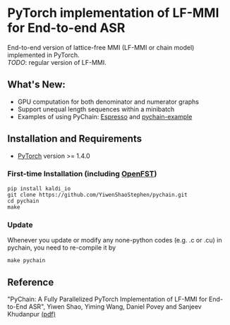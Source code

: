# PyTorch implementation of LF-MMI for End-to-end ASR

End-to-end version of lattice-free MMI (LF-MMI or chain model) implemented in PyTorch.  
*TODO*:
regular version of LF-MMI.
## What's New:
- GPU computation for both denominator and numerator graphs
- Support unequal length sequences within a minibatch
- Examples of using PyChain: [Espresso](https://github.com/freewym/espresso) and [pychain-example](https://github.com/YiwenShaoStephen/pychain_example)

## Installation and Requirements
* [PyTorch](http://pytorch.org/) version >= 1.4.0

### First-time Installation (including [OpenFST](http://www.openfst.org/twiki/bin/view/FST/FstDownload))
```
pip install kaldi_io
git clone https://github.com/YiwenShaoStephen/pychain.git
cd pychain
make
```

### Update
Whenever you update or modify any none-python codes (e.g. .c or .cu) in pychain, you need to re-compile it by 
```
make pychain
```

## Reference
"PyChain: A Fully Parallelized PyTorch Implementation of LF-MMI for End-to-End ASR", Yiwen Shao, Yiming Wang, Daniel Povey and Sanjeev Khudanpur [(pdf)](https://arxiv.org/abs/2005.09824)
